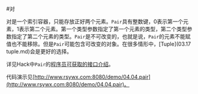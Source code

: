 #对

对是一个索引容器，只能存放正好两个元素。`Pair`具有整数键，0表示第一个元素，1表示第二个元素。第一个类型参数指定了第一个元素的类型，第二个类型参数指定了第二个元素的类型。`Pair`是不可改变的，也就是说，`Pair`的元素不能赋值也不能移除。但是`Pair`可能包含可改变的对象。在很多情形中，[Tuple](03.17 tuple.md)会是更好的选择。

详见Hack中`Pair`的[程序员可获取的接口介绍](http://docs.hhvm.com/manual/en/class.hack.pairtv1tv2.php)。

代码演示见[http://www.rsywx.com:8080/demo/04.04.pair](http://www.rsywx.com:8080/demo/04.04.pair)。
